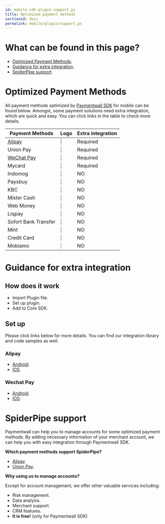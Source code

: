 ```yaml
---
id: mobile-sdk-plugin-support_ps
title: Optimized payment methods
sectionid: docs
permalink: mobile/plugin/support_ps
---
```

# What can be found in this page?
* [Optimized Payment Methods](#optimized-payment-methods).
* [Guidance for extra integration](#guidance-for-extra-integration).
* [SpiderPipe support](#spiderpipe-support).

# Optimized Payment Methods

All payment methods optimized by [Paymentwall SDK](/mobile-sdk) for mobile can be found below. Amongst, some payment solutions need extra integration, which are quick and easy. You can click links in the table to check more details.

|Payment Methods|Logo|Extra integration|
| --- | --- |---|
|[Alipay](#alipay)|<img src="https://api.paymentwall.com/images/developers/pm_alipay.gif?6 " style="width: 12%">|Required|
|Union Pay|<img src="https://api.paymentwall.com/images/developers/pm_unionpay.gif?6" style="width: 10%">|Required|
|[WeChat Pay](#wechat-pay)|<img src="https://api.paymentwall.com/images/developers/pm_wechatpayments.gif?6" style="width: 18%">|Required|
|Mycard|<img src="https://api.paymentwall.com//images/developers/pm_mycardwallet.gif?6" style="width: 18%">|Required|
|Indomog |<img src="https://api.paymentwall.com/images/developers/pm_indomog.gif?6" style="width: 12%">|NO|
|Paysbuy |<img src="https://api.paymentwall.com/images/developers/pm_paysbuy.gif?6 " style="width: 12%">|NO|
|KBC |<img src="https://api.paymentwall.com/images/developers/pm_kbc.gif?6 " style="width: 12%">|NO|
|Mister Cash |<img src=" https://api.paymentwall.com/images/developers/pm_bancontact.gif?6" style="width: 12%">|NO|
|Web Money |<img src="https://api.paymentwall.com/images/developers/pm_webmoney.gif?6 " style="width: 12%">|NO|
|Liqpay | <img src="https://api.paymentwall.com/images/developers/pm_liqpay.gif?6 " style="width: 12%">|NO|
|Sofort Bank Transfer | <img src="https://api.paymentwall.com/images/developers/pm_sofortbanktransfer.gif?6 " style="width: 12%">|NO|
|Mint | <img src=" https://api.paymentwall.com/images/developers/pm_epinpaymentsystem.gif?6" style="width: 12%">|NO|
|Credit Card |<img src="https://api.paymentwall.com/images/developers/pm_allthegate.gif?6 " style="width: 12%">|NO|
|Mobiamo |<img src="https://api.paymentwall.com/images/developers/pm_mobilegateway.gif?6 " style="width: 8%;">|NO|


# Guidance for extra integration

## How does it work
* Import Plugin file.
* Set up plugin.
* Add to Core SDK.

## Set up
Please click links below for more details.
You can find our integration library and code samples as well.

### Alipay
* [Android](https://github.com/paymentwall/paymentwall-android-sdk/tree/master/Plugin/Alipay).
* [IOS](https://github.com/paymentwall/paymentwall-ios-sdk/tree/master/Plugins/PWAlipayPlugin).

### Wechat Pay
* [Android](https://github.com/paymentwall/paymentwall-android-sdk/tree/master/Plugin/Wechatpay).
* [IOS](https://github.com/paymentwall/paymentwall-ios-sdk/tree/master/Plugins/PWWechatpayPlugin).


# SpiderPipe support
Paymentwall can help you to manage accounts for some optimized payment methods. By adding necessary information of your merchant account, we can help you with easy integration through Paymentwall SDK.

**Which payment methods support SpiderPipe?**
* [Alipay](/spiderpipe/alipay).
* [Union Pay](/spiderpipe/unionpay).

**Why using us to manage accounts?**

Except for account management, we offer other valuable services including:
* Risk management.
* Data analysis.
* Merchant support.
* CRM features.
* **It is free!** (only for Paymentwall SDK)
